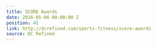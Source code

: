 ```yaml
---
title: SCORE Awards
date: 2016-05-06 00:00:00 Z
position: 41
link: http://dcrefined.com/sports-fitness/score-awards
source: DC Refined
---
```


